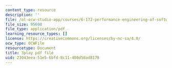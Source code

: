 ```yaml
---
content_type: resource
description: ''
file: /ol-ocw-studio-app/courses/6-172-performance-engineering-of-software-systems-fall-2018/23043eea51e56bfd8c11480d58ad8178_5sZo3SrLrGA.pdf
file_size: 95698
file_type: application/pdf
learning_resource_types: []
license: https://creativecommons.org/licenses/by-nc-sa/4.0/
ocw_type: OCWFile
resourcetype: Document
title: 3play pdf file
uid: 23043eea-51e5-6bfd-8c11-480d58ad8178
---
```

